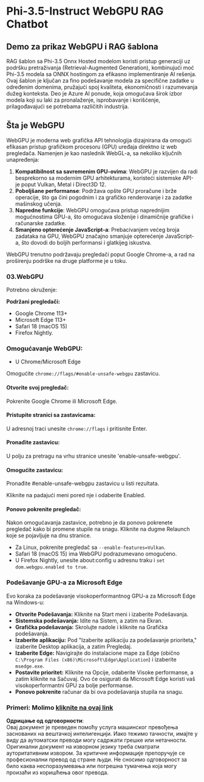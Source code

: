 # Phi-3.5-Instruct WebGPU RAG Chatbot

## Demo za prikaz WebGPU i RAG šablona

RAG šablon sa Phi-3.5 Onnx Hosted modelom koristi pristup generaciji uz podršku pretraživanja (Retrieval-Augmented Generation), kombinujući moć Phi-3.5 modela sa ONNX hostingom za efikasno implementiranje AI rešenja. Ovaj šablon je ključan za fino podešavanje modela za specifične zadatke u određenim domenima, pružajući spoj kvaliteta, ekonomičnosti i razumevanja dužeg konteksta. Deo je Azure AI ponude, koja omogućava širok izbor modela koji su laki za pronalaženje, isprobavanje i korišćenje, prilagođavajući se potrebama različitih industrija.

## Šta je WebGPU 
WebGPU je moderna web grafička API tehnologija dizajnirana da omogući efikasan pristup grafičkom procesoru (GPU) uređaja direktno iz web pregledača. Namenjen je kao naslednik WebGL-a, sa nekoliko ključnih unapređenja:

1. **Kompatibilnost sa savremenim GPU-ovima**: WebGPU je razvijen da radi besprekorno sa modernim GPU arhitekturama, koristeći sistemske API-je poput Vulkan, Metal i Direct3D 12.
2. **Poboljšane performanse**: Podržava opšte GPU proračune i brže operacije, što ga čini pogodnim i za grafičko renderovanje i za zadatke mašinskog učenja.
3. **Napredne funkcije**: WebGPU omogućava pristup naprednijim mogućnostima GPU-a, što omogućava složenije i dinamičnije grafičke i računarske zadatke.
4. **Smanjeno opterećenje JavaScript-a**: Prebacivanjem većeg broja zadataka na GPU, WebGPU značajno smanjuje opterećenje JavaScript-a, što dovodi do boljih performansi i glatkijeg iskustva.

WebGPU trenutno podržavaju pregledači poput Google Chrome-a, a rad na proširenju podrške na druge platforme je u toku.

### 03.WebGPU
Potrebno okruženje:

**Podržani pregledači:** 
- Google Chrome 113+
- Microsoft Edge 113+
- Safari 18 (macOS 15)
- Firefox Nightly.

### Omogućavanje WebGPU:

- U Chrome/Microsoft Edge 

Omogućite `chrome://flags/#enable-unsafe-webgpu` zastavicu.

#### Otvorite svoj pregledač:
Pokrenite Google Chrome ili Microsoft Edge.

#### Pristupite stranici sa zastavicama:
U adresnoj traci unesite `chrome://flags` i pritisnite Enter.

#### Pronađite zastavicu:
U polju za pretragu na vrhu stranice unesite 'enable-unsafe-webgpu'.

#### Omogućite zastavicu:
Pronađite #enable-unsafe-webgpu zastavicu u listi rezultata.

Kliknite na padajući meni pored nje i odaberite Enabled.

#### Ponovo pokrenite pregledač:

Nakon omogućavanja zastavice, potrebno je da ponovo pokrenete pregledač kako bi promene stupile na snagu. Kliknite na dugme Relaunch koje se pojavljuje na dnu stranice.

- Za Linux, pokrenite pregledač sa `--enable-features=Vulkan`.
- Safari 18 (macOS 15) ima WebGPU podrazumevano omogućeno.
- U Firefox Nightly, unesite about:config u adresnu traku i `set dom.webgpu.enabled to true`.

### Podešavanje GPU-a za Microsoft Edge 

Evo koraka za podešavanje visokoperformantnog GPU-a za Microsoft Edge na Windows-u:

- **Otvorite Podešavanja:** Kliknite na Start meni i izaberite Podešavanja.
- **Sistemska podešavanja:** Idite na Sistem, a zatim na Ekran.
- **Grafička podešavanja:** Skrolujte nadole i kliknite na Grafička podešavanja.
- **Izaberite aplikaciju:** Pod "Izaberite aplikaciju za podešavanje prioriteta," izaberite Desktop aplikacija, a zatim Pregledaj.
- **Izaberite Edge:** Navigirajte do instalacione mape za Edge (obično `C:\Program Files (x86)\Microsoft\Edge\Application`) i izaberite `msedge.exe`.
- **Postavite prioritet:** Kliknite na Opcije, odaberite Visoke performanse, a zatim kliknite na Sačuvaj.
Ovo će osigurati da Microsoft Edge koristi vaš visokoperformantni GPU za bolje performanse. 
- **Ponovo pokrenite** računar da bi ova podešavanja stupila na snagu.

### Primeri: Molimo [kliknite na ovaj link](https://github.com/microsoft/aitour-exploring-cutting-edge-models/tree/main/src/02.ONNXRuntime/01.WebGPUChatRAG)

**Одрицање од одговорности**:  
Овај документ је преведен помоћу услуга машинског превођења заснованих на вештачкој интелигенцији. Иако тежимо тачности, имајте у виду да аутоматски преводи могу садржати грешке или нетачности. Оригинални документ на изворном језику треба сматрати ауторитативним извором. За критичне информације препоручује се професионални превод од стране људи. Не сносимо одговорност за било каква неспоразумевања или погрешна тумачења која могу произаћи из коришћења овог превода.